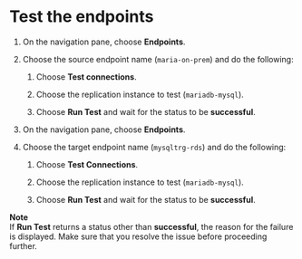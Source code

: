 # Test the endpoints<a name="chap-mariadb2auroramysql.testendpoints"></a>

1. On the navigation pane, choose **Endpoints**\.

1. Choose the source endpoint name \(`maria-on-prem`\) and do the following:

   1. Choose **Test connections**\.

   1. Choose the replication instance to test \(`mariadb-mysql`\)\.

   1. Choose **Run Test** and wait for the status to be **successful**\.

1. On the navigation pane, choose **Endpoints**\.

1. Choose the target endpoint name \(`mysqltrg-rds`\) and do the following:

   1. Choose **Test Connections**\.

   1. Choose the replication instance to test \(`mariadb-mysql`\)\.

   1. Choose **Run Test** and wait for the status to be **successful**\.

**Note**  
If **Run Test** returns a status other than **successful**, the reason for the failure is displayed\. Make sure that you resolve the issue before proceeding further\.